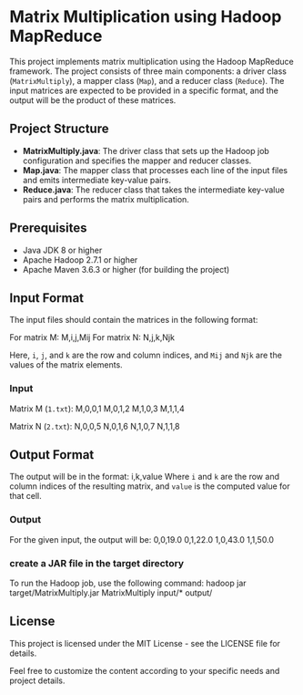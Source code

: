 # Matrix Multiplication using Hadoop MapReduce

This project implements matrix multiplication using the Hadoop MapReduce framework. The project consists of three main components: a driver class (`MatrixMultiply`), a mapper class (`Map`), and a reducer class (`Reduce`). The input matrices are expected to be provided in a specific format, and the output will be the product of these matrices.

## Project Structure

- **MatrixMultiply.java**: The driver class that sets up the Hadoop job configuration and specifies the mapper and reducer classes.
- **Map.java**: The mapper class that processes each line of the input files and emits intermediate key-value pairs.
- **Reduce.java**: The reducer class that takes the intermediate key-value pairs and performs the matrix multiplication.

## Prerequisites

- Java JDK 8 or higher
- Apache Hadoop 2.7.1 or higher
- Apache Maven 3.6.3 or higher (for building the project)

## Input Format

The input files should contain the matrices in the following format:

For matrix M:
M,i,j,Mij
For matrix N:
N,j,k,Njk

Here, `i`, `j`, and `k` are the row and column indices, and `Mij` and `Njk` are the values of the matrix elements.

### Input

Matrix M (`1.txt`):
M,0,0,1
M,0,1,2
M,1,0,3
M,1,1,4


Matrix N (`2.txt`):
N,0,0,5
N,0,1,6
N,1,0,7
N,1,1,8

## Output Format

The output will be in the format:
i,k,value
Where `i` and `k` are the row and column indices of the resulting matrix, and `value` is the computed value for that cell.

### Output

For the given input, the output will be:
0,0,19.0
0,1,22.0
1,0,43.0
1,1,50.0
### create a JAR file in the target directory
To run the Hadoop job, use the following command:
hadoop jar target/MatrixMultiply.jar MatrixMultiply input/* output/
## License
This project is licensed under the MIT License - see the LICENSE file for details.

Feel free to customize the content according to your specific needs and project details.
